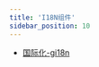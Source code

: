 ```yaml
---
title: 'I18N组件'
sidebar_position: 10
---
```


- [国际化-gi18n](output/goframe-v2.4-md/组件列表/I18N组件/国际化-gi18n)